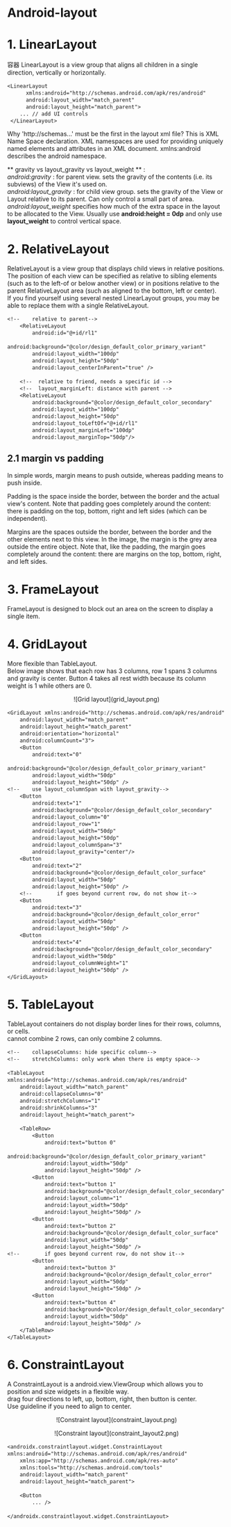 # Android-layout

# 1. LinearLayout
容器
LinearLayout is a view group that aligns all children in a single direction, vertically or horizontally.

```
<LinearLayout
      xmlns:android="http://schemas.android.com/apk/res/android"
      android:layout_width="match_parent"
      android:layout_height="match_parent">
    ... // add UI controls
 </LinearLayout>
```

Why 'http://schemas...' must be the first in the layout xml file?
This is XML Name Space declaration. XML namespaces are used for providing uniquely named elements and attributes in an XML document. xmlns:android describes the android namespace.  

** gravity vs layout_gravity vs layout_weight ** :  
*android:gravity* : for parent view. sets the gravity of the contents (i.e. its subviews) of the View it's used on.  
*android:layout_gravity* : for child view group. sets the gravity of the View or Layout relative to its parent. Can only control a small part of area.  
*android:layout_weight* specifies how much of the extra space in the layout to be allocated to the View. Usually use **android:height = 0dp** and only use **layout_weight** to control vertical space.

# 2. RelativeLayout
RelativeLayout is a view group that displays child views in relative positions. The position of each view can be specified as relative to sibling elements (such as to the left-of or below another view) or in positions relative to the parent RelativeLayout area (such as aligned to the bottom, left or center).    
If you find yourself using several nested LinearLayout groups, you may be able to replace them with a single RelativeLayout.  
```
<!--    relative to parent-->
    <RelativeLayout
        android:id="@+id/rl1"
        android:background="@color/design_default_color_primary_variant"
        android:layout_width="100dp"
        android:layout_height="50dp"
        android:layout_centerInParent="true" />

    <!--  relative to friend, needs a specific id -->
    <!--  layout_marginLeft: distance with parent -->
    <RelativeLayout
        android:background="@color/design_default_color_secondary"
        android:layout_width="100dp"
        android:layout_height="50dp"
        android:layout_toLeftOf="@+id/rl1"
        android:layout_marginLeft="100dp"
        android:layout_marginTop="50dp"/>
```

## 2.1 margin vs padding
In simple words, margin means to push outside, whereas padding means to push inside.  

Padding is the space inside the border, between the border and the actual view's content. Note that padding goes completely around the content: there is padding on the top, bottom, right and left sides (which can be independent).  

Margins are the spaces outside the border, between the border and the other elements next to this view. In the image, the margin is the grey area outside the entire object. Note that, like the padding, the margin goes completely around the content: there are margins on the top, bottom, right, and left sides.  

# 3. FrameLayout
FrameLayout is designed to block out an area on the screen to display a single item.  

# 4. GridLayout
More flexible than TableLayout.  
Below image shows that each row has 3 columns, row 1 spans 3 columns and gravity is center. Button 4 takes all rest width because its column weight is 1 while others are 0.  

<p align="center">
![Grid layout](grid_layout.png)
</p>

```
<GridLayout xmlns:android="http://schemas.android.com/apk/res/android"
    android:layout_width="match_parent"
    android:layout_height="match_parent"
    android:orientation="horizontal"
    android:columnCount="3">
    <Button
        android:text="0"
        android:background="@color/design_default_color_primary_variant"
        android:layout_width="50dp"
        android:layout_height="50dp" />
<!--    use layout_columnSpan with layout_gravity-->
    <Button
        android:text="1"
        android:background="@color/design_default_color_secondary"
        android:layout_column="0"
        android:layout_row="1"
        android:layout_width="50dp"
        android:layout_height="50dp"
        android:layout_columnSpan="3"
        android:layout_gravity="center"/>
    <Button
        android:text="2"
        android:background="@color/design_default_color_surface"
        android:layout_width="50dp"
        android:layout_height="50dp" />
    <!--        if goes beyond current row, do not show it-->
    <Button
        android:text="3"
        android:background="@color/design_default_color_error"
        android:layout_width="50dp"
        android:layout_height="50dp" />
    <Button
        android:text="4"
        android:background="@color/design_default_color_secondary"
        android:layout_width="50dp"
        android:layout_columnWeight="1"
        android:layout_height="50dp" />
</GridLayout>
```

# 5. TableLayout
TableLayout containers do not display border lines for their rows, columns, or cells.  
cannot combine 2 rows, can only combine 2 columns.  

```
<!--    collapseColumns: hide specific column-->
<!--    stretchColumns: only work when there is empty space-->

<TableLayout xmlns:android="http://schemas.android.com/apk/res/android"
    android:layout_width="match_parent"
    android:collapseColumns="0"
    android:stretchColumns="1"
    android:shrinkColumns="3"
    android:layout_height="match_parent">

    <TableRow>
        <Button
            android:text="button 0"
            android:background="@color/design_default_color_primary_variant"
            android:layout_width="50dp"
            android:layout_height="50dp" />
        <Button
            android:text="button 1"
            android:background="@color/design_default_color_secondary"
            android:layout_column="1"
            android:layout_width="50dp"
            android:layout_height="50dp" />
        <Button
            android:text="button 2"
            android:background="@color/design_default_color_surface"
            android:layout_width="50dp"
            android:layout_height="50dp" />
<!--        if goes beyond current row, do not show it-->
        <Button
            android:text="button 3"
            android:background="@color/design_default_color_error"
            android:layout_width="50dp"
            android:layout_height="50dp" />
        <Button
            android:text="button 4"
            android:background="@color/design_default_color_secondary"
            android:layout_width="50dp"
            android:layout_height="50dp" />
    </TableRow>
</TableLayout>
```

# 6. ConstraintLayout
A ConstraintLayout is a android.view.ViewGroup which allows you to position and size widgets in a flexible way.  
drag four directions to left, up, bottom, right, then button is center.  
Use guideline if you need to align to center.

<p align="center">
![Constraint layout](constraint_layout.png)
</p>

<p align="center">
![Constraint layout](constraint_layout2.png)
</p>

```
<androidx.constraintlayout.widget.ConstraintLayout xmlns:android="http://schemas.android.com/apk/res/android"
    xmlns:app="http://schemas.android.com/apk/res-auto"
    xmlns:tools="http://schemas.android.com/tools"
    android:layout_width="match_parent"
    android:layout_height="match_parent">

    <Button
        ... />

</androidx.constraintlayout.widget.ConstraintLayout>
```